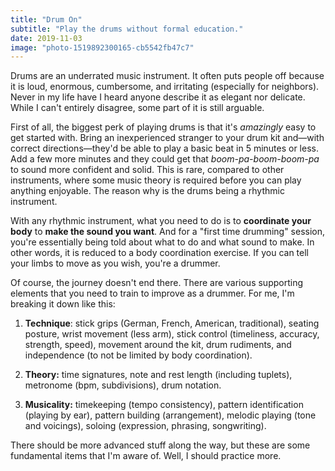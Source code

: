 ```yaml
---
title: "Drum On"
subtitle: "Play the drums without formal education."
date: 2019-11-03
image: "photo-1519892300165-cb5542fb47c7"
---
```


Drums are an underrated music instrument. It often puts people off because it is loud, enormous, cumbersome, and irritating (especially for neighbors). Never in my life have I heard anyone describe it as elegant nor delicate. While I can't entirely disagree, some part of it is still arguable.

First of all, the biggest perk of playing drums is that it's *amazingly* easy to get started with. Bring an inexperienced stranger to your drum kit and—with correct directions—they'd be able to play a basic beat in 5 minutes or less. Add a few more minutes and they could get that *boom-pa-boom-boom-pa* to sound more confident and solid. This is rare, compared to other instruments, where some music theory is required before you can play anything enjoyable. The reason why is the drums being a rhythmic instrument.

With any rhythmic instrument, what you need to do is to **coordinate your body** to **make the sound you want**. And for a "first time drumming" session, you're essentially being told about what to do and what sound to make. In other words, it is reduced to a body coordination exercise. If you can tell your limbs to move as you wish, you're a drummer.

Of course, the journey doesn't end there. There are various supporting elements that you need to train to improve as a drummer. For me, I'm breaking it down like this:

1. **Technique**: stick grips (German, French, American, traditional), seating posture, wrist movement (less arm), stick control (timeliness, accuracy, strength, speed), movement around the kit, drum rudiments, and independence (to not be limited by body coordination).

2. **Theory:** time signatures, note and rest length (including tuplets), metronome (bpm, subdivisions), drum notation.

3. **Musicality:** timekeeping (tempo consistency), pattern identification (playing by ear), pattern building (arrangement), melodic playing (tone and voicings), soloing (expression, phrasing, songwriting).

There should be more advanced stuff along the way, but these are some fundamental items that I'm aware of. Well, I should practice more.
